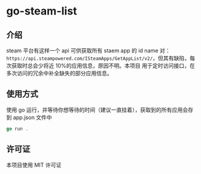 # go-steam-list

## 介绍

steam 平台有这样一个 api 可供获取所有 staem app 的 id name 对：`https://api.steampowered.com/ISteamApps/GetAppList/v2/`，但其有缺陷，每次获取时总会少将近 10%的应用信息，原因不明。本项目
用于定时访问接口，在多次访问的冗余中补全缺失的部分应用信息。

## 使用方式

使用 go 运行，并等待你想等待的时间（建议一直挂着），获取到的所有应用会存到 app.json 文件中

```go
go run .
```

## 许可证

本项目使用 MIT 许可证
